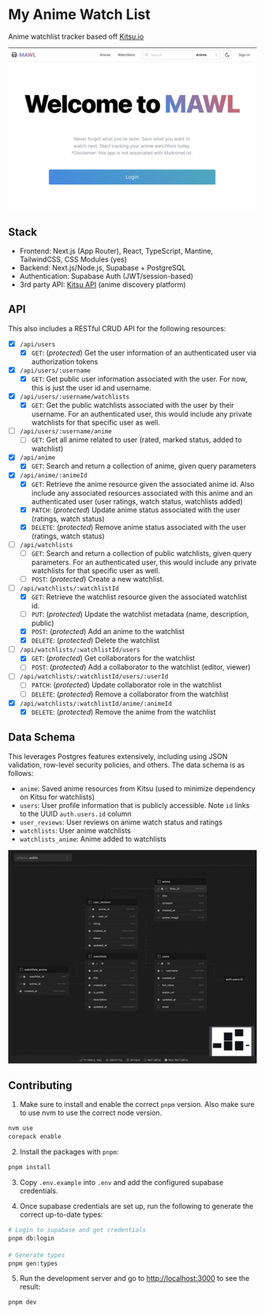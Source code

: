 # My Anime Watch List

Anime watchlist tracker based off [Kitsu.io](https://kitsu.io/explore/anime)

![Homepage](public/homepage.jpg)

## Stack

- Frontend: Next.js (App Router), React, TypeScript, Mantine, TailwindCSS, CSS Modules (yes)
- Backend: Next.js/Node.js, Supabase + PostgreSQL
- Authentication: Supabase Auth (JWT/session-based)
- 3rd party API: [Kitsu API](https://kitsu.docs.apiary.io/#) (anime discovery platform)

## API

This also includes a RESTful CRUD API for the following resources:

- [x] `/api/users`
  - [x] `GET`: (_protected_) Get the user information of an authenticated user via authorization tokens
- [x] `/api/users/:username`
  - [x] `GET`: Get public user information associated with the user. For now, this is just the user id and username.
- [x] `/api/users/:username/watchlists`
  - [x] `GET`: Get the public watchlists associated with the user by their username. For an authenticated user, this would include any private watchlists for that specific user as well.
- [ ] `/api/users/:username/anime`
  - [ ] `GET`: Get all anime related to user (rated, marked status, added to watchlist)
- [x] `/api/anime`
  - [x] `GET`: Search and return a collection of anime, given query parameters
- [x] `/api/anime/:animeId`
  - [x] `GET`: Retrieve the anime resource given the associated anime id. Also include any associated resources associated with this anime and an authenticated user (user ratings, watch status, watchlists added)
  - [x] `PATCH`: (_protected_) Update anime status associated with the user (ratings, watch status)
  - [x] `DELETE`: (_protected_) Remove anime status associated with the user (ratings, watch status)
- [ ] `/api/watchlists`
  - [ ] `GET`: Search and return a collection of public watchlists, given query parameters. For an authenticated user, this would include any private watchlists for that specific user as well.
  - [ ] `POST`: (_protected_) Create a new watchlist.
- [ ] `/api/watchlists/:watchlistId`
  - [x] `GET`: Retrieve the watchlist resource given the associated watchlist id.
  - [ ] `PUT`: (_protected_) Update the watchlist metadata (name, description, public)
  - [x] `POST`: (_protected_) Add an anime to the watchlist
  - [x] `DELETE`: (_protected_) Delete the watchlist
- [ ] `/api/watchlists/:watchlistId/users`
  - [x] `GET`: (_protected_) Get collaborators for the watchlist
  - [ ] `POST`: (_protected_) Add a collaborator to the watchlist (editor, viewer)
- [ ] `/api/watchlists/:watchlistId/users/:userId`
  - [ ] `PATCH`: (_protected_) Update collaborator role in the watchlist
  - [ ] `DELETE`: (_protected_) Remove a collaborator from the watchlist
- [x] `/api/watchlists/:watchlistId/anime/:animeId`
  - [x] `DELETE`: (_protected_) Remove the anime from the watchlist

## Data Schema

This leverages Postgres features extensively, including using JSON validation, row-level security policies, and others. The data schema is as follows:

- `anime`: Saved anime resources from Kitsu (used to minimize dependency on Kitsu for watchlists)
- `users`: User profile information that is publicly accessible. Note `id` links to the UUID `auth.users.id` column
- `user_reviews`: User reviews on anime watch status and ratings
- `watchlists`: User anime watchlists
- `watchlists_anime`: Anime added to watchlists

![Schema](public/db-schema.jpg)

## Contributing

1. Make sure to install and enable the correct `pnpm` version. Also make sure to use nvm to use the correct node version.

```sh
nvm use
corepack enable
```

2. Install the packages with `pnpm`:

```sh
pnpm install
```

3. Copy `.env.example` into `.env` and add the configured supabase credentials.

4. Once supabase credentials are set up, run the following to generate the correct up-to-date types:

```sh
# Login to supabase and get credentials
pnpm db:login

# Generate types
pnpm gen:types
```

5. Run the development server and go to [http://localhost:3000](http://localhost:3000) to see the result:

```sh
pnpm dev
```
